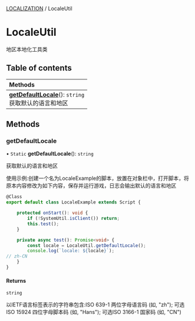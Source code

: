 [LOCALIZATION](../groups/Core.LOCALIZATION.md) / LocaleUtil

# LocaleUtil <Badge type="tip" text="Class" /> <Score text="LocaleUtil" />

地区本地化工具类

## Table of contents

| Methods |
| :-----|
| **[getDefaultLocale](mw.LocaleUtil.md#getdefaultlocale)**(): `string` <br> 获取默认的语言和地区|

## Methods

### getDefaultLocale <Score text="getDefaultLocale" /> 

• `Static` **getDefaultLocale**(): `string` 

获取默认的语言和地区


使用示例:创建一个名为LocaleExample的脚本，放置在对象栏中，打开脚本，将原本内容修改为如下内容，保存并运行游戏，日志会输出默认的语言和地区
```ts
@Class
export default class LocaleExample extends Script {

    protected onStart(): void {
        if (!SystemUtil.isClient()) return;
        this.test();
    }

    private async test(): Promise<void> {
        const locale = LocaleUtil.getDefaultLocale();
        console.log(`locale: ${locale}`);
// zh-CN
    }
}
```

#### Returns

`string`

以IETF语言标签表示的字符串包含:ISO 639-1 两位字母语言码 (如, "zh");
可选ISO 15924 四位字母脚本码 (如, "Hans");
可选ISO 3166-1 国家码 (如, "CN")
